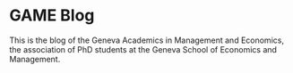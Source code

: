 # GAME Blog

This is the blog of the Geneva Academics in Management and Economics, the association of PhD students at the Geneva School of Economics and Management.

